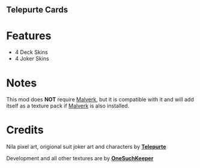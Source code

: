 ## Telepurte Cards

# Features
- 4 Deck Skins
- 4 Joker Skins

# Notes
This mod does **NOT** require [Malverk](https://github.com/Eremel/Malverk), but it is compatible with it and will add itself as a texture pack if [Malverk](https://github.com/Eremel/Malverk) is also installed.

# Credits
Nila pixel art, origional suit joker art and characters by **[Telepurte](https://x.com/Telepeturtle)**

Development and all other textures are by **[OneSuchKeeper](https://www.youtube.com/@onesuchkeeper8389)**